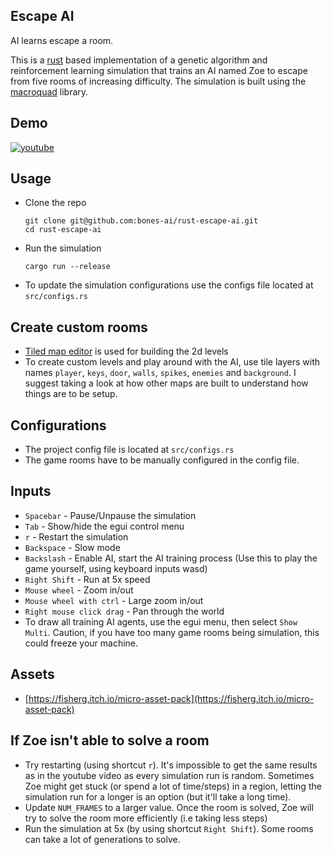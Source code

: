 ## Escape AI
AI learns escape a room. 

This is a [rust](https://www.rust-lang.org/) based implementation of a genetic algorithm and reinforcement learning simulation that trains an AI named Zoe to escape from five rooms of increasing difficulty. The simulation is built using the [macroquad](https://macroquad.rs/) library.

## Demo
[![youtube](https://img.youtube.com/vi/OeojCLDKaJU/0.jpg)](https://www.youtube.com/watch?v=OeojCLDKaJU)

## Usage
- Clone the repo
    ```
    git clone git@github.com:bones-ai/rust-escape-ai.git
    cd rust-escape-ai
    ```
- Run the simulation
    ``` 
    cargo run --release
    ```
- To update the simulation configurations use the configs file located at `src/configs.rs`

## Create custom rooms
- [Tiled map editor](https://www.mapeditor.org/) is used for building the 2d levels
- To create custom levels and play around with the AI, use tile layers with names `player`, `keys`, `door`, `walls`, `spikes`, `enemies` and `background`. I suggest taking a look at how other maps are built to understand how things are to be setup.

## Configurations
- The project config file is located at `src/configs.rs`
- The game rooms have to be manually configured in the config file.

## Inputs
- `Spacebar` - Pause/Unpause the simulation
- `Tab` - Show/hide the egui control menu
- `r` - Restart the simulation
- `Backspace` - Slow mode
- `Backslash` - Enable AI, start the AI training process (Use this to play the game yourself, using keyboard inputs wasd)
- `Right Shift` - Run at 5x speed
- `Mouse wheel` - Zoom in/out
- `Mouse wheel with ctrl` - Large zoom in/out
- `Right mouse click drag` - Pan through the world
- To draw all training AI agents, use the egui menu, then select `Show Multi`. Caution, if you have too many game rooms being simulation, this could freeze your machine.

## Assets
- [https://fisherg.itch.io/micro-asset-pack](https://fisherg.itch.io/micro-asset-pack)

## If Zoe isn't able to solve a room
- Try restarting (using shortcut `r`). It's impossible to get the same results as in the youtube video as every simulation run is random. Sometimes Zoe might get stuck (or spend a lot of time/steps) in a region, letting the simulation run for a longer is an option (but it'll take a long time).
- Update `NUM_FRAMES` to a larger value. Once the room is solved, Zoe will try to solve the room more efficiently (i.e taking less steps)
- Run the simulation at 5x (by using shortcut `Right Shift`). Some rooms can take a lot of generations to solve.
